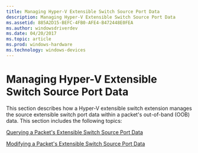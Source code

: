 ```yaml
---
title: Managing Hyper-V Extensible Switch Source Port Data
description: Managing Hyper-V Extensible Switch Source Port Data
ms.assetid: 885A2D15-BEFC-4FB0-AFE4-B472448E0FEA
ms.author: windowsdriverdev
ms.date: 04/20/2017
ms.topic: article
ms.prod: windows-hardware
ms.technology: windows-devices
---
```


# Managing Hyper-V Extensible Switch Source Port Data


This section describes how a Hyper-V extensible switch extension manages the source extensible switch port data within a packet's out-of-band (OOB) data. This section includes the following topics:

[Querying a Packet's Extensible Switch Source Port Data](querying-a-packet-s-extensible-switch-source-port-data.md)

[Modifying a Packet's Extensible Switch Source Port Data](modifying-a-packet-s-extensible-switch-source-port-data.md)

 

 





